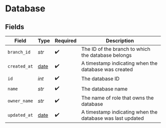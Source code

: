 # Database


## Fields

| Field                                                                | Type                                                                 | Required                                                             | Description                                                          |
| -------------------------------------------------------------------- | -------------------------------------------------------------------- | -------------------------------------------------------------------- | -------------------------------------------------------------------- |
| `branch_id`                                                          | *str*                                                                | :heavy_check_mark:                                                   | The ID of the branch to which the database belongs<br/>              |
| `created_at`                                                         | [date](https://docs.python.org/3/library/datetime.html#date-objects) | :heavy_check_mark:                                                   | A timestamp indicating when the database was created<br/>            |
| `id`                                                                 | *int*                                                                | :heavy_check_mark:                                                   | The database ID<br/>                                                 |
| `name`                                                               | *str*                                                                | :heavy_check_mark:                                                   | The database name<br/>                                               |
| `owner_name`                                                         | *str*                                                                | :heavy_check_mark:                                                   | The name of role that owns the database<br/>                         |
| `updated_at`                                                         | [date](https://docs.python.org/3/library/datetime.html#date-objects) | :heavy_check_mark:                                                   | A timestamp indicating when the database was last updated<br/>       |